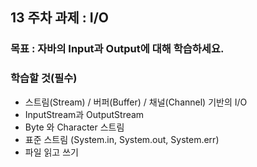 ## 13 주차 과제 : I/O    

### 목표 : 자바의 Input과 Output에 대해 학습하세요.   

### 학습할 것(필수)   
* 스트림(Stream) / 버퍼(Buffer) / 채널(Channel) 기반의 I/O   
* InputStream과 OutputStream   
* Byte 와 Character 스트림   
* 표준 스트림 (System.in, System.out, System.err)   
* 파일 읽고 쓰기   
